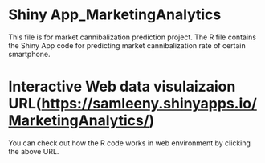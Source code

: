 # Shiny App_MarketingAnalytics
 This file is for market cannibalization prediction project. The R file contains the Shiny App code for   predicting market cannibalization rate of certain smartphone.
 
# Interactive Web data visulaizaion URL(https://samleeny.shinyapps.io/MarketingAnalytics/)
 You can check out how the R code works in web environment by clicking the above URL.

